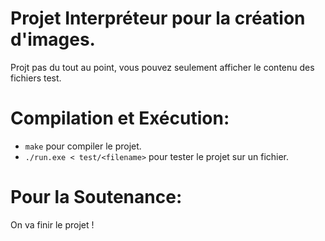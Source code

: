 Projet Interpréteur pour la création d'images.
==============
Projt pas du tout au point, vous pouvez seulement afficher le contenu des fichiers test.

Compilation et Exécution:
===============
* `make` pour compiler le projet.
* `./run.exe < test/<filename>` pour tester le projet sur un fichier.




Pour la Soutenance:
============
On va finir le projet !